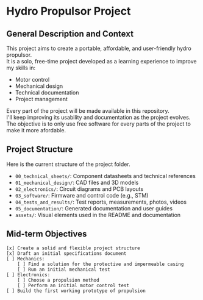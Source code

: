 # Hydro Propulsor Project

## General Description and Context

This project aims to create a portable, affordable, and user-friendly hydro propulsor.  
It is a solo, free-time project developed as a learning experience to improve my skills in:

- Motor control
- Mechanical design
- Technical documentation
- Project management

Every part of the project will be made available in this repository.  
I'll keep improving its usability and documentation as the project evolves.
The objective is to only use free software for every parts of the project to make it more afordable.

## Project Structure
Here is the current structure of the project folder. 

- `00_technical_sheets/`: Component datasheets and technical references
- `01_mechanical_design/`: CAD files and 3D models
- `02_electronics/`: Circuit diagrams and PCB layouts
- `03_software/`: Firmware and control code (e.g., STM)
- `04_tests_and_results/`: Test reports, measurements, photos, videos
- `05_documentation/`: Generated documentation and user guides
- `assets/`: Visual elements used in the README and documentation

## Mid-term Objectives

    [x] Create a solid and flexible project structure
    [x] Draft an initial specifications document
    [ ] Mechanics:
        [ ] Find a solution for the protective and impermeable casing
        [ ] Run an initial mechanical test
    [ ] Electronics:
        [ ] Choose a propulsion method
        [ ] Perform an initial motor control test
    [ ] Build the first working prototype of propulsion

